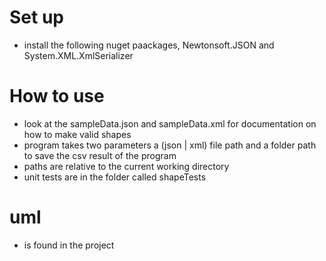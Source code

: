 # Set up
* install the following nuget paackages, Newtonsoft.JSON and System.XML.XmlSerializer

# How to use
* look at the sampleData.json and sampleData.xml for documentation on how to make valid shapes
* program takes two parameters a (json | xml) file path and a folder path to save the csv result of the program
* paths are relative to the current working directory
* unit tests are in the folder called shapeTests


# uml 
* is found in the project


